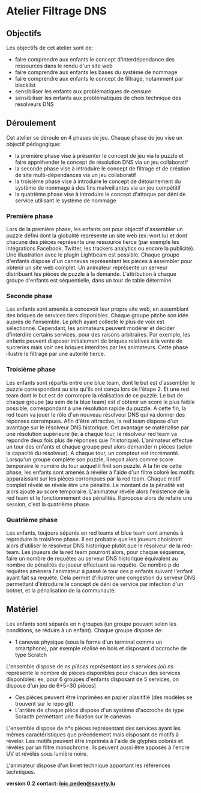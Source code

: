 # Atelier Filtrage DNS

## Objectifs
Les objectifs de cet atelier sont de:
* faire comprendre aux enfants le concept d'interdépendance des ressources dans le rendu d'un site web
* faire comprendre aux enfants les bases du système de nommage
* faire comprendre aux enfants le concept de filtrage, notamment par blacklist
* sensibiliser les enfants aux problématiques de censure
* sensibiliser les enfants aux problématiques de choix technique des résolveurs DNS

## Déroulement
Cet atelier se déroule en 4 phases de jeu. Chaque phase de jeu vise un objectif pédagogique:
* la première phase vise à présenter le concept de jeu via le puzzle et faire appréhender le concept de résolution DNS via un jeu collaboratif
* la seconde phase vise à introduire le concept de filtrage et de création de site multi-dépendances via un jeu collaboratif
* la troisième phase vise à introduire le concept de détournement du système de nommage à des fins malveillantes via un jeu compétitif
* la quatrième phase vise à introduire le concept d'attaque par déni de service utilisant le système de nommage

### Première phase
Lors de la première phase, les enfants ont pour objectif d'assembler un puzzle défini dont la globalité représente un site web (ex: wort.lu) et dont chacune des pièces représente une ressource tierce (par exemple les intégrations Facebook, Twitter, les trackers analytics ou encore la publicité). Une illustration avec le plugin Lightbeam est possible. 
Chaque groupe d'enfants dispose d'un cannevas représentant les pièces à assembler pour obtenir un site web complet. Un animateur représente un serveur distribuant les pièces de puzzle à la demande. L'attribution à chaque groupe d'enfants est séquentielle, dans un tour de table déterminé. 

### Seconde phase
Les enfants sont amenés à concevoir leur propre site web, en assemblant des briques de services tiers disponibles. Chaque groupe pitche son idée auprès de l'ensemble. Le pitch ayant collecté le plus de voix est sélectionné. Cependant, les animateurs peuvent modérer et décider d'interdire certains services, pour des raisons arbitraires. Par exemple, les enfants peuvent disposer initialement de briques relatives à la vente de sucreries mais voir ces briques interdites par les animateurs. Cette phase illustre le filtrage par une autorité tierce.

### Troisième phase
Les enfants sont répartis entre une blue team, dont le but est d'assembler le puzzle correspondant au site qu'ils ont conçu lors de l'étape 2. Et une red team dont le but est de corrompre la réalisation de ce puzzle. Le but de chaque groupe (au sein de la blue team) est d'obtenir un score le plus faible possible, correspondant à une résolution rapide du puzzle. A cette fin, la red team va jouer le rôle d'un nouveau résolveur DNS qui va donner des réponses corrompues. Afin d'être attractive, la red team dispose d'un avantage sur le résolveur DNS historique. Cet avantage se matérialise par une résolution supérieure (ie: à chaque tour, le résolveur red team va répondre deux fois plus de réponses que l'historique). 
L'animateur effectue un tour des enfants et chaque groupe peut alors demander n pièces (selon la capacité du résolveur). A chaque tour, un compteur est incrémenté. Lorsqu'un groupe complète son puzzle, il reçoit alors comme score temporaire le numéro du tour auquel il finit son puzzle. 
A la fin de cette phase, les enfants sont amenés à révéler à l'aide d'un filtre coloré les motifs apparaissant sur les pièces corrompues par la red team. Chaque motif complet révélé se révèle être une pénalité. Le montant de la pénalité est alors ajouté au score temporaire. L'animateur révèle alors l'existence de la red team et le fonctionnement des pénalités. Il propose alors de refaire une session, c'est la quatrième phase.

### Quatrième phase
Les enfants, toujours séparés en red teams et blue team sont amenés à reproduire la troisième phase. Il est probable que les joueurs choisiront alors d'utiliser le résolveur DNS historique plutôt que le résolveur de la red-team. Les joueurs de la red team pourront alors, pour chaque séquence, faire un nombre de requêtes au serveur DNS historique équivalent au nombre de pénalités du joueur effectuant sa requête. Ce nombre p de requêtes amènera l'animateur à passé le tour des p enfants suivant l'enfant ayant fait sa requête. Cela permet d'illustrer une congestion du serveur DNS permettant d'introduire le concept de déni de service par infection d'un botnet, et la pénalisation de la communauté.

## Matériel
Les enfants sont séparés en n groupes (un groupe pouvant selon les conditions, se réduire à un enfant). Chaque groupe dispose de:
* 1 canevas physique (sous la forme d'un terminal comme un smartphone), par exemple réalisé en bois et disposant d'accroche de type Scratch

L'ensemble dispose de n*s pièces représentant les s services  (où n*s représente le nombre de pièces disponibles pour chacun des services disponibles: ex, pour 6 groupes d'enfants disposant de 5 services, on dispose d'un jeu de 6*5=30 pièces)
* Ces pièces peuvent être imprimées en papier plasitifié (des modèles se trouvent sur le repo git)
* L'arrière de chaque pièce dispose d'un système d'accroche de type Scracth permettant une fixation sur le canevas

L'ensemble dispose de n*s pièces représentant des services ayant les mêmes caractéristiques que précédement mais disposant de motifs à réveler. 
Les motifs peuvent être imprimés à l'aide de glyphes colorés et révélés par un filtre monochrome. Ils peuvent aussi être apposés à l'encre UV et révélés sous lumière noire.

L'animateur dispose d'un livret technique apportant les références techniques.

**version 0.2**
**contact: loic.peden@savety.lu**
